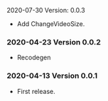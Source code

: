 2020-07-30 Version: 0.0.3
- Add ChangeVideoSize.

### 2020-04-23 Version 0.0.2
* Recodegen

### 2020-04-13 Version 0.0.1
* First release.